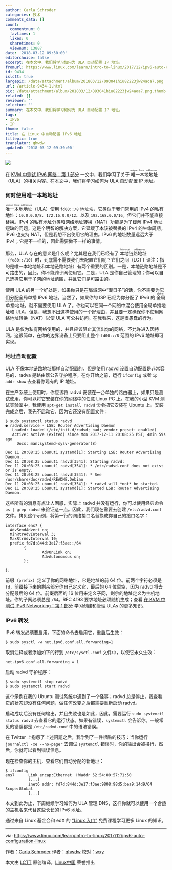 ```yaml
---
author: Carla Schroder
categories: 技术
comments_data: []
count:
  commentnum: 0
  favtimes: 1
  likes: 0
  sharetimes: 0
  viewnum: 13887
date: '2018-03-12 09:30:00'
editorchoice: false
excerpt: 在本文中，我们将学习如何为 ULA 自动配置 IP 地址。
fromurl: https://www.linux.com/learn/intro-to-linux/2017/12/ipv6-auto-configuration-linux
id: 9434
islctt: true
largepic: /data/attachment/album/201803/12/093041hiu82223jw24aoa7.png
url: /article-9434-1.html
pic: /data/attachment/album/201803/12/093041hiu82223jw24aoa7.png.thumb.jpg
related: []
reviewer: ''
selector: ''
summary: 在本文中，我们将学习如何为 ULA 自动配置 IP 地址。
tags:
- IPv6
- IP
thumb: false
title: 在 Linux 中自动配置 IPv6 地址
titlepic: true
translator: qhwdw
updated: '2018-03-12 09:30:00'
---
```


![](/data/attachment/album/201803/12/093041hiu82223jw24aoa7.png)


在 [KVM 中测试 IPv6 网络：第 1 部分](/article-9594-1.html) 一文中，我们学习了关于<ruby> 唯一本地地址 <rt>  unique local addresses </rt></ruby>（ULA）的相关内容。在本文中，我们将学习如何为 ULA 自动配置 IP 地址。


### 何时使用唯一本地地址


<ruby> 唯一本地地址 <rt>  unique local addresses </rt></ruby>（ULA）使用 `fd00::/8` 地址块，它类似于我们常用的 IPv4 的私有地址：`10.0.0.0/8`、`172.16.0.0/12`、以及 `192.168.0.0/16`。但它们并不能直接替换。IPv4 的私有地址分类和网络地址转换（NAT）功能是为了缓解 IPv4 地址短缺的问题，这是个明智的解决方案，它延缓了本该被替换的 IPv4 的生命周期。IPv6 也支持 NAT，但是我想不出使用它的理由。IPv6 的地址数量远远大于 IPv4；它是不一样的，因此需要做不一样的事情。


那么，ULA 存在的意义是什么呢？尤其是在我们已经有了<ruby> 本地链路地址 <rt>  link-local addresses </rt></ruby>（`fe80::/10`）时，到底需不需要我们去配置它们呢？它们之间（LCTT 译注：指的是唯一本地地址和本地链路地址）有两个重要的区别。一是，本地链路地址是不可路由的，因此，你不能跨子网使用它。二是，ULA 是你自己管理的；你可以自己选择它用于子网的地址范围，并且它们是可路由的。


使用 ULA 的另一个好处是，如果你只是在局域网中“混日子”的话，你不需要为它们分配全局单播 IPv6 地址。当然了，如果你的 ISP 已经为你分配了 IPv6 的<ruby> 全局单播地址 <rt>  global unicast addresses </rt></ruby>，就不需要使用 ULA 了。你也可以在同一个网络中混合使用全局单播地址和 ULA，但是，我想不出这样使用的一个好理由，并且要一定确保你不使用网络地址转换（NAT）以使 ULA 可公共访问。在我看来，这是很愚蠢的行为。


ULA 是仅为私有网络使用的，并且应该阻止其流出你的网络，不允许进入因特网。这很简单，在你的边界设备上只要阻止整个 `fd00::/8` 范围的 IPv6 地址即可实现。


### 地址自动配置


ULA 不像本地链路地址那样自动配置的，但是使用 radvd 设置自动配置是非常容易的，radva 是路由器公告守护程序。在你开始之前，运行 `ifconfig` 或者 `ip addr show` 去查看你现有的 IP 地址。


在生产系统上使用时，你应该将 radvd 安装在一台单独的路由器上，如果只是测试使用，你可以将它安装在你的网络中的任意 Linux PC 上。在我的小型 KVM 测试实验室中，我使用 `apt-get install radvd` 命令把它安装在 Ubuntu 上。安装完成之后，我先不启动它，因为它还没有配置文件：



```
$ sudo systemctl status radvd
● radvd.service - LSB: Router Advertising Daemon
   Loaded: loaded (/etc/init.d/radvd; bad; vendor preset: enabled)
   Active: active (exited) since Mon 2017-12-11 20:08:25 PST; 4min 59s ago
     Docs: man:systemd-sysv-generator(8)

Dec 11 20:08:25 ubunut1 systemd[1]: Starting LSB: Router Advertising Daemon...
Dec 11 20:08:25 ubunut1 radvd[3541]: Starting radvd:
Dec 11 20:08:25 ubunut1 radvd[3541]: * /etc/radvd.conf does not exist or is empty.
Dec 11 20:08:25 ubunut1 radvd[3541]: * See /usr/share/doc/radvd/README.Debian
Dec 11 20:08:25 ubunut1 radvd[3541]: * radvd will *not* be started.
Dec 11 20:08:25 ubunut1 systemd[1]: Started LSB: Router Advertising Daemon.

```

这些所有的消息有点让人困惑，实际上 radvd 并没有运行，你可以使用经典命令 `ps | grep radvd` 来验证这一点。因此，我们现在需要去创建 `/etc/radvd.conf` 文件。拷贝这个示例，将第一行的网络接口名替换成你自己的接口名字：



```
interface ens7 {
  AdvSendAdvert on;
  MinRtrAdvInterval 3;
  MaxRtrAdvInterval 10;
  prefix fd7d:844d:3e17:f3ae::/64
        {
                AdvOnLink on;
                AdvAutonomous on;
        };

};

```

前缀（`prefix`）定义了你的网络地址，它是地址的前 64 位。前两个字符必须是 `fd`，前缀接下来的剩余部分你自己定义它，最后的 64 位留空，因为 radvd 将去分配最后的 64 位。前缀后面的 16 位用来定义子网，剩余的地址定义为主机地址。你的子网必须总是 `/64`。RFC 4193 要求地址必须随机生成；查看 [在 KVM 中测试 IPv6 Networking：第 1 部分](https://www.linux.com/learn/intro-to-linux/2017/11/testing-ipv6-networking-kvm-part-1) 学习创建和管理 ULAs 的更多知识。


### IPv6 转发


IPv6 转发必须要启用。下面的命令去启用它，重启后生效：



```
$ sudo sysctl -w net.ipv6.conf.all.forwarding=1

```

取消注释或者添加如下的行到 `/etc/sysctl.conf` 文件中，以使它永久生效：



```
net.ipv6.conf.all.forwarding = 1

```

启动 radvd 守护程序：



```
$ sudo systemctl stop radvd
$ sudo systemctl start radvd

```

这个示例在我的 Ubuntu 测试系统中遇到了一个怪事；radvd 总是停止，我查看它的状态却没有任何问题，做任何改变之后都需要重新启动 radvd。


启动成功后没有任何输出，并且失败也是如此，因此，需要运行 `sudo systemctl status radvd` 去查看它的运行状态。如果有错误，`systemctl` 会告诉你。一般常见的错误都是 `/etc/radvd.conf` 中的语法错误。


在 Twitter 上抱怨了上述问题之后，我学到了一件很酷的技巧：当你运行 `journalctl -xe --no-pager` 去调试 `systemctl` 错误时，你的输出会被换行，然后，你就可以看到错误信息。


现在检查你的主机，查看它们自动分配的新地址：



```
$ ifconfig
ens7      Link encap:Ethernet  HWaddr 52:54:00:57:71:50  
          [...]
          inet6 addr: fd7d:844d:3e17:f3ae:9808:98d5:bea9:14d9/64 Scope:Global
          [...]

```

本文到此为止，下周继续学习如何为 ULA 管理 DNS，这样你就可以使用一个合适的主机名来代替这些长长的 IPv6 地址。


通过来自 Linux 基金会和 edX 的 [“Linux 入门”](https://training.linuxfoundation.org/linux-courses/system-administration-training/introduction-to-linux) 免费课程学习更多 Linux 的知识。




---


via: <https://www.linux.com/learn/intro-to-linux/2017/12/ipv6-auto-configuration-linux>


作者：[Carla Schroder](https://www.linux.com/users/cschroder) 译者：[qhwdw](https://github.com/qhwdw) 校对：[wxy](https://github.com/wxy)


本文由 [LCTT](https://github.com/LCTT/TranslateProject) 原创编译，[Linux中国](https://linux.cn/) 荣誉推出